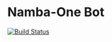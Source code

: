 # Namba-One Bot

[![Build Status](https://travis-ci.org/erjanmx/python-nambaone-bot.svg?branch=master)](https://travis-ci.org/erjanmx/python-nambaone-bot)
